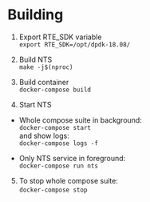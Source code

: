 # Building
1. Export RTE\_SDK variable \
`export RTE_SDK=/opt/dpdk-18.08/`

2. Build NTS \
`make -j$(nproc)`

3. Build container \
`docker-compose build`

4. Start NTS
* Whole compose suite in background: \
`docker-compose start` \
and show logs: \
`docker-compose logs -f`

* Only NTS service in foreground: \
`docker-compose run nts`

5. To stop whole compose suite: \
`docker-compose stop`
